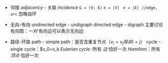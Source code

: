 - 邻接 *adjacency* - 关联 *incidence*
`G = (V; E)`
`n = |V| `
`e = |E| //edge, arc`
忽略自环

- 无向-有向
undirected edge - undigraph
directed edge - digraph
主要讨论有向图：*一对* 有向边可以表示无向边

- 路径-环路
path - simple path：是否含重复节点（$v_i=v_j除非i=j$）
cycle - single cycle：$v_0=v_k
*Eulerian cycle* :所有 *边* 恰好一次
*Hamilton*：所有 *顶点* 恰好一次
